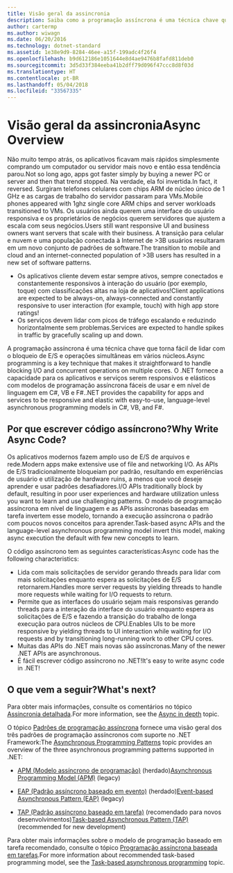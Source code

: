 ```yaml
---
title: Visão geral da assincronia
description: Saiba como a programação assíncrona é uma técnica chave que torna fácil lidar com o bloqueio de E/S e operações simultâneas em vários núcleos.
author: cartermp
ms.author: wiwagn
ms.date: 06/20/2016
ms.technology: dotnet-standard
ms.assetid: 1e38e9d9-8284-46ee-a15f-199adc4f26f4
ms.openlocfilehash: b9d612186e1051644e8d4ae9476b8fafd811deb0
ms.sourcegitcommit: 3d5d33f384eeba41b2dff79d096f47ccc8d8f03d
ms.translationtype: HT
ms.contentlocale: pt-BR
ms.lasthandoff: 05/04/2018
ms.locfileid: "33567335"
---
```

# <a name="async-overview"></a><span data-ttu-id="f277a-103">Visão geral da assincronia</span><span class="sxs-lookup"><span data-stu-id="f277a-103">Async Overview</span></span>

<span data-ttu-id="f277a-104">Não muito tempo atrás, os aplicativos ficavam mais rápidos simplesmente comprando um computador ou servidor mais novo e então essa tendência parou.</span><span class="sxs-lookup"><span data-stu-id="f277a-104">Not so long ago, apps got faster simply by buying a newer PC or server and then that trend stopped.</span></span> <span data-ttu-id="f277a-105">Na verdade, ela foi invertida.</span><span class="sxs-lookup"><span data-stu-id="f277a-105">In fact, it reversed.</span></span> <span data-ttu-id="f277a-106">Surgiram telefones celulares com chips ARM de núcleo único de 1 GHz e as cargas de trabalho do servidor passaram para VMs.</span><span class="sxs-lookup"><span data-stu-id="f277a-106">Mobile phones appeared with 1ghz single core ARM chips and server workloads transitioned to VMs.</span></span> <span data-ttu-id="f277a-107">Os usuários ainda querem uma interface do usuário responsiva e os proprietários de negócios querem servidores que ajustem a escala com seus negócios.</span><span class="sxs-lookup"><span data-stu-id="f277a-107">Users still want responsive UI and business owners want servers that scale with their business.</span></span> <span data-ttu-id="f277a-108">A transição para celular e nuvem e uma população conectada à Internet de >3B usuários resultaram em um novo conjunto de padrões de software.</span><span class="sxs-lookup"><span data-stu-id="f277a-108">The transition to mobile and cloud and an internet-connected population of >3B users has resulted in a new set of software patterns.</span></span> 

* <span data-ttu-id="f277a-109">Os aplicativos cliente devem estar sempre ativos, sempre conectados e constantemente responsivos à interação do usuário (por exemplo, toque) com classificações altas na loja de aplicativos!</span><span class="sxs-lookup"><span data-stu-id="f277a-109">Client applications are expected to be always-on, always-connected and constantly responsive to user interaction (for example, touch) with high app store ratings!</span></span>
* <span data-ttu-id="f277a-110">Os serviços devem lidar com picos de tráfego escalando e reduzindo horizontalmente sem problemas.</span><span class="sxs-lookup"><span data-stu-id="f277a-110">Services are expected to handle spikes in traffic by gracefully scaling up and down.</span></span> 

<span data-ttu-id="f277a-111">A programação assíncrona é uma técnica chave que torna fácil de lidar com o bloqueio de E/S e operações simultâneas em vários núcleos.</span><span class="sxs-lookup"><span data-stu-id="f277a-111">Async programming is a key technique that makes it straightforward to handle blocking I/O and concurrent operations on multiple cores.</span></span> <span data-ttu-id="f277a-112">O .NET fornece a capacidade para os aplicativos e serviços serem responsivos e elásticos com modelos de programação assíncrona fáceis de usar e em nível de linguagem em C#, VB e F#.</span><span class="sxs-lookup"><span data-stu-id="f277a-112">.NET provides the capability for apps and services to be responsive and elastic with easy-to-use, language-level asynchronous programming models in C#, VB, and F#.</span></span>

## <a name="why-write-async-code"></a><span data-ttu-id="f277a-113">Por que escrever código assíncrono?</span><span class="sxs-lookup"><span data-stu-id="f277a-113">Why Write Async Code?</span></span>

<span data-ttu-id="f277a-114">Os aplicativos modernos fazem amplo uso de E/S de arquivos e rede.</span><span class="sxs-lookup"><span data-stu-id="f277a-114">Modern apps make extensive use of file and networking I/O.</span></span> <span data-ttu-id="f277a-115">As APIs de E/S tradicionalmente bloqueiam por padrão, resultando em experiências de usuário e utilização de hardware ruins, a menos que você deseje aprender e usar padrões desafiadores.</span><span class="sxs-lookup"><span data-stu-id="f277a-115">I/O APIs traditionally block by default, resulting in poor user experiences and hardware utilization unless you want to learn and use challenging patterns.</span></span> <span data-ttu-id="f277a-116">O modelo de programação assíncrona em nível de linguagem e as APIs assíncronas baseadas em tarefa invertem esse modelo, tornando a execução assíncrona o padrão com poucos novos conceitos para aprender.</span><span class="sxs-lookup"><span data-stu-id="f277a-116">Task-based async APIs and the language-level asynchronous programming model invert this model, making async execution the default with few new concepts to learn.</span></span>

<span data-ttu-id="f277a-117">O código assíncrono tem as seguintes características:</span><span class="sxs-lookup"><span data-stu-id="f277a-117">Async code has the following characteristics:</span></span>

* <span data-ttu-id="f277a-118">Lida com mais solicitações de servidor gerando threads para lidar com mais solicitações enquanto espera as solicitações de E/S retornarem.</span><span class="sxs-lookup"><span data-stu-id="f277a-118">Handles more server requests by yielding threads to handle more requests while waiting for I/O requests to return.</span></span>
* <span data-ttu-id="f277a-119">Permite que as interfaces do usuário sejam mais responsivas gerando threads para a interação da interface do usuário enquanto espera as solicitações de E/S e fazendo a transição do trabalho de longa execução para outros núcleos de CPU.</span><span class="sxs-lookup"><span data-stu-id="f277a-119">Enables UIs to be more responsive by yielding threads to UI interaction while waiting for I/O requests and by transitioning long-running work to other CPU cores.</span></span>
* <span data-ttu-id="f277a-120">Muitas das APIs do .NET mais novas são assíncronas.</span><span class="sxs-lookup"><span data-stu-id="f277a-120">Many of the newer .NET APIs are asynchronous.</span></span>
* <span data-ttu-id="f277a-121">É fácil escrever código assíncrono no .NET!</span><span class="sxs-lookup"><span data-stu-id="f277a-121">It's easy to write async code in .NET!</span></span>

## <a name="whats-next"></a><span data-ttu-id="f277a-122">O que vem a seguir?</span><span class="sxs-lookup"><span data-stu-id="f277a-122">What's next?</span></span>

<span data-ttu-id="f277a-123">Para obter mais informações, consulte os comentários no tópico [Assincronia detalhada](async-in-depth.md).</span><span class="sxs-lookup"><span data-stu-id="f277a-123">For more information, see the [Async in depth](async-in-depth.md) topic.</span></span>

<span data-ttu-id="f277a-124">O tópico [Padrões de programação assíncrona](/asynchronous-programming-patterns/index.md) fornece uma visão geral dos três padrões de programação assíncronos com suporte no .NET Framework:</span><span class="sxs-lookup"><span data-stu-id="f277a-124">The [Asynchronous Programming Patterns](/asynchronous-programming-patterns/index.md) topic provides an overview of the three asynchronous programming patterns supported in .NET:</span></span>  
  
-   <span data-ttu-id="f277a-125">[APM (Modelo assíncrono de programação)](asynchronous-programming-patterns/asynchronous-programming-model-apm.md) (herdado)</span><span class="sxs-lookup"><span data-stu-id="f277a-125">[Asynchronous Programming Model (APM)](asynchronous-programming-patterns/asynchronous-programming-model-apm.md) (legacy)</span></span>  
  
-   <span data-ttu-id="f277a-126">[EAP (Padrão assíncrono baseado em evento)](asynchronous-programming-patterns/event-based-asynchronous-pattern-eap.md) (herdado)</span><span class="sxs-lookup"><span data-stu-id="f277a-126">[Event-based Asynchronous Pattern (EAP)](asynchronous-programming-patterns/event-based-asynchronous-pattern-eap.md) (legacy)</span></span>  
  
-   <span data-ttu-id="f277a-127">[TAP (Padrão assíncrono baseado em tarefa)](asynchronous-programming-patterns/task-based-asynchronous-pattern-tap.md) (recomendado para novos desenvolvimentos)</span><span class="sxs-lookup"><span data-stu-id="f277a-127">[Task-based Asynchronous Pattern (TAP)](asynchronous-programming-patterns/task-based-asynchronous-pattern-tap.md) (recommended for new development)</span></span>  

<span data-ttu-id="f277a-128">Para obter mais informações sobre o modelo de programação baseado em tarefa recomendado, consulte o tópico [Programação assíncrona baseada em tarefas](parallel-programming/task-based-asynchronous-programming.md).</span><span class="sxs-lookup"><span data-stu-id="f277a-128">For more information about recommended task-based programming model, see the [Task-based asynchronous programming](parallel-programming/task-based-asynchronous-programming.md) topic.</span></span>
